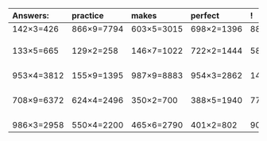 | Answers: | practice | makes | perfect | ! |
| :--- | :--- | :--- | :--- | :--- |
| 142×3=426 | 866×9=7794 | 603×5=3015 | 698×2=1396 | 881×2=1762 | 
|   |   |   |   |   | 
|   |   |   |   |   | 
|   |   |   |   |   | 
| 133×5=665 | 129×2=258 | 146×7=1022 | 722×2=1444 | 587×6=3522 | 
|   |   |   |   |   | 
|   |   |   |   |   | 
|   |   |   |   |   | 
|   |   |   |   |   | 
| 953×4=3812 | 155×9=1395 | 987×9=8883 | 954×3=2862 | 145×2=290 | 
|   |   |   |   |   | 
|   |   |   |   |   | 
|   |   |   |   |   | 
|   |   |   |   |   | 
| 708×9=6372 | 624×4=2496 | 350×2=700 | 388×5=1940 | 778×4=3112 | 
|   |   |   |   |   | 
|   |   |   |   |   | 
|   |   |   |   |   | 
|   |   |   |   |   | 
| 986×3=2958 | 550×4=2200 | 465×6=2790 | 401×2=802 | 908×6=5448 | 

